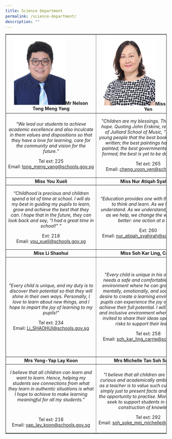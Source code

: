 ```yaml
---
title: Science Department
permalink: /science-department/
description: ""
---
```

<table style="border-collapse: collapse; width: 100%;" border="1">
<tbody>
<tr>
<td style="width: 33.3333%; text-align: center;"><img style="width: 60%;" src="/images/sci1.jpg" /><strong>Mr Nelson Tong Meng Yang</strong></td>
<td style="width: 33.3333%; text-align: center;"><img style="width: 53%;" src="/images/sci2.jpg" /><strong>Miss Cheng Voon Yen</strong></td>
<td style="width: 33.3333%; text-align: center;"><img style="width: 55%;" src="/images/sci3.jpg" /><strong>Mdm Ng Xiao Wei Serene</strong></td>
</tr>
<tr>
<td style="width: 33.3333%; text-align: center;">
<p><em>&ldquo;We lead our students to achieve academic excellence and also inculcate in them values and dispositions so that they have a love for learning, care for the community and vision for the future.&rdquo;</em></p>
<p>Tel&nbsp;ext: 225<br />Email:&nbsp;<a href="mailto:tong_meng_yang@schools.gov.sg">tong_meng_yang@schools.gov.sg</a></p>
</td>
<td style="width: 33.3333%; text-align: center;">
<p><em>"Children are my blessings. They are gifts of hope. Quoting John Erskine, renowned head of Julliard School of Music, &ldquo;Let&rsquo;s tell our young people that the best books are yet to be written; the best paintings have yet been painted; the best governments are yet to be formed; the best is yet to be done by them."</em></p>
<p>Tel&nbsp;ext: 265<br />Email:&nbsp;<a href="mailto:cheng_voon_yen@schools.gov.sg">cheng_voon_yen@schools.gov.sg</a></p>
</td>
<td style="width: 33.3333%; text-align: center;">
<p><em>&ldquo;I believe that it is important for&nbsp;children&nbsp;to acquire sound values and skills starting at a young age, so&nbsp;that they can live&nbsp;lives&nbsp;as responsible adults and active citizens.&nbsp;I want the children to&nbsp;enjoy&nbsp;learning and become creative and reflective learners.&rdquo;</em></p>
<p>Tel&nbsp;ext: 267<br />Email:&nbsp;<a href="mailto:ng_xiao_wei_serene@schools.gov.sg">ng_xiao_wei_serene@schools.gov.sg</a></p>
</td>
</tr>
<tr>
<td style="width: 33.3333%; text-align: center;"><strong>Miss You Xueli</strong></td>
<td style="width: 33.3333%; text-align: center;"><strong>Miss Nur Atiqah Syahirah</strong></td>
<td style="width: 33.3333%; text-align: center;"><strong>Mr Lin Renyi</strong></td>
</tr>
<tr>
<td style="width: 33.3333%; text-align: center;">
<p><em>&ldquo;Childhood is precious and children spend a lot of time at school. I will do my best in guiding my pupils to learn, grow and achieve the best that they can. I hope that in the future, they can look back and say, &ldquo;I had a great time in school!&rdquo; &rdquo;</em></p>
<p>Ext: 218<br />Email:&nbsp;<a href="mailto:you_xueli@schools.gov.sg">you_xueli@schools.gov.sg</a></p>
</td>
<td style="width: 33.3333%; text-align: center;">
<p><em>&ldquo;Education provides one with the opportunity to think and learn.&nbsp;As we learn, we understand. As we understand, we help. And as we help, we change the world for the better: one action at a time.&rdquo;</em></p>
<p>Ext: 260<br />Email:&nbsp;<a href="mailto:nur_atiqah_syahirah@schools.gov.sg">nur_atiqah_syahirah@schools.gov.sg</a></p>
</td>
<td style="width: 33.3333%; text-align: center;">
<p><em>"I believe that everyone is different, physically and mentally. The key to helping each individual is discovering their strengths, and learning styles."</em></p>
<p>Tel ext: 295<br />Email:&nbsp;<a href="mailto:Lin_RENYI@schools.gov.sg">Lin_RENYI@schools.gov.sg</a></p>
</td>
</tr>
<tr>
<td style="width: 33.3333%; text-align: center;"><strong>Miss Li Shaohui</strong></td>
<td style="width: 33.3333%; text-align: center;"><strong>Miss Soh Kar Ling, Carrie</strong></td>
<td style="width: 33.3333%; text-align: center;"><strong>Mr Ganges Lim Zi Yang</strong></td>
</tr>
<tr>
<td style="width: 33.3333%; text-align: center;">
<p><em>"Every child is unique, and my duty is to discover their potential so that they will shine in their own ways. Personally, I love to learn about new things, and I hope to impart the joy of learning to my pupils!"</em></p>
<p>Tel&nbsp;ext: 234<br />Email:&nbsp;<a href="mailto:Li_SHAOHUI@schools.gov.sg">Li_SHAOHUI@schools.gov.sg</a></p>
</td>
<td style="width: 33.3333%; text-align: center;">
<p><em>"Every child is unique in his own way and needs a safe and comfortable educational environment where he can grow physically, mentally, emotionally, and socially. It is my desire to create a learning environment where pupils can experience the joy of learning and achieve their full potential. I will provide a safe and inclusive environment where all pupils are invited to share their ideas openly and take risks to support their learning."</em></p>
<p>Tel&nbsp;ext: 258<br />Email:&nbsp;<a href="mailto:soh_kar_ling_carrie@schools.gov.sg">soh_kar_ling_carrie@schools.gov.sg</a></p>
</td>
<td style="width: 33.3333%; text-align: center;">
<p><em>"Ko te manu e kai ana i te miro, nōna te ngahere, ko te manu e kai ana i te mātauranga, nōna te ao - Maori saying</em></p>
<p><em>The bird that partakes of the miro berry owns the forest, the bird that partakes of education owns the world.</em></p>
<p><em>I seek to empower every learner to be their own agent of change, so that they can be free to uncover their individual passion for knowledge."</em></p>
<p>&nbsp;</p>
<p>Tel ext: 301<br />Email:&nbsp;<a href="mailto:Ganges_Lim_Zi_Yang@schools.gov.sg">Ganges_Lim_Zi_Yang@schools.gov.sg</a></p>
</td>
</tr>
<tr>
<td style="width: 33.3333%; text-align: center;"><strong>Mrs Yong-Yap Lay Koon</strong></td>
<td style="width: 33.3333%; text-align: center;"><strong>Mrs Michelle Tan Soh Soke Mei</strong></td>
<td style="width: 33.3333%; text-align: center;">&nbsp;</td>
</tr>
<tr>
<td style="width: 33.3333%; text-align: center;">
<p><em>I believe that all children can learn and want to learn. Hence, helping my students see connections from what they learn in authentic situations is what I hope to achieve to make learning meaningful for all my students.&rdquo;</em></p>
<p>&nbsp;</p>
<p>Tel ext: 216<br />Email:&nbsp;<a href="mailto:yap_lay_koon@schools.gov.sg">yap_lay_koon@schools.gov.sg</a></p>
</td>
<td style="width: 33.3333%; text-align: center;">
<p><em>"I believe that all children are intellectually curious and academically ambitious.&nbsp; My role as a teacher is to value such curiosity and not simply just to present facts and give students the opportunity to practise. More importantly, I seek to support students in their active construction of knowledge."</em></p>
<p>Tel&nbsp;ext: 292<br />Email:&nbsp;<a href="mailto:soh_soke_mei_michelle@schools.gov.sg">soh_soke_mei_michelle@schools.gov.sg</a></p>
</td>
<td style="width: 33.3333%; text-align: center;">&nbsp;</td>
</tr>
</tbody>
</table>